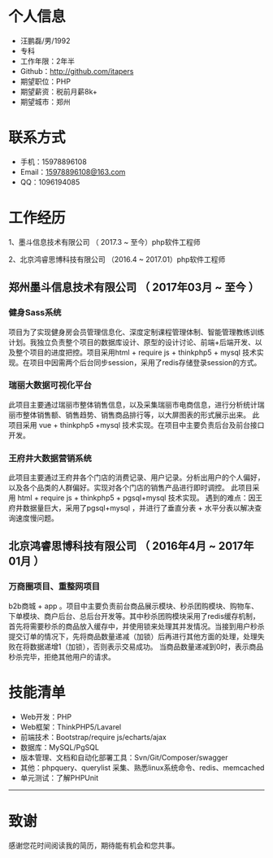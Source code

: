 


# 个人信息

 - 汪鹏磊/男/1992
 - 专科
 - 工作年限：2年半
 - Github：http://github.com/itapers 
 - 期望职位：PHP
 - 期望薪资：税前月薪8k+
 - 期望城市：郑州


# 联系方式
- 手机：15978896108 
- Email：15978896108@163.com
- QQ：1096194085


# 工作经历
1、墨斗信息技术有限公司 （ 2017.3 ~ 至今）php软件工程师

2、北京鸿睿思博科技有限公司 （2016.4 ~ 2017.01）php软件工程师


## 郑州墨斗信息技术有限公司 （ 2017年03月 ~ 至今 ）

### 健身Sass系统
项目为了实现健身房会员管理信息化、深度定制课程管理体制、智能管理教练训练计划。我独立负责整个项目的数据库设计、原型的设计讨论、前端+后端开发、以及整个项目的进度把控。项目采用html + require js + thinkphp5 + mysql 技术实现。在项目中因需两个后台同步session，采用了redis存储登录session的方式。


### 瑞丽大数据可视化平台
此项目主要通过瑞丽市整体销售信息，以及采集瑞丽市电商信息，进行分析统计瑞丽市整体销售额、销售趋势、销售商品排行等，以大屏图表的形式展示出来。
此项目采用 vue + thinkphp5 +mysql  技术实现。在项目中主要负责后台及前台接口开发。


### 王府井大数据营销系统
此项目主要通过王府井各个门店的消费记录、用户记录。分析出用户的个人偏好，以及各个品类的人群偏好。实现对各个门店的销售产品进行即时调控。
此项目采用 html + require js + thinkphp5 + pgsql+mysql  技术实现。
遇到的难点：因王府井数据量巨大，采用了pgsql+mysql ，并进行了垂直分表 + 水平分表以解决查询速度慢问题。

## 北京鸿睿思博科技有限公司 （ 2016年4月 ~ 2017年01月 ）

### 万商圈项目、重整网项目
b2b商城 + app 。项目中主要负责前台商品展示模块、秒杀团购模块、购物车、下单模块、商户后台、总后台开发等。其中秒杀团购模块采用了redis缓存机制，首先将需要秒杀的商品放入缓存中，并使用锁来处理其并发情况。当接到用户秒杀提交订单的情况下，先将商品数量递减（加锁）后再进行其他方面的处理，处理失败在将数据递增1（加锁），否则表示交易成功。
当商品数量递减到0时，表示商品秒杀完毕，拒绝其他用户的请求。
    
# 技能清单

- Web开发：PHP
- Web框架：ThinkPHP5/Lavarel
- 前端技术：Bootstrap/require js/echarts/ajax
- 数据库：MySQL/PgSQL
- 版本管理、文档和自动化部署工具：Svn/Git/Composer/swagger
- 其他：phpquery、querylist 采集、熟悉linux系统命令、redis、memcached
- 单元测试：了解PHPUnit
      
---      
# 致谢
感谢您花时间阅读我的简历，期待能有机会和您共事。
      
